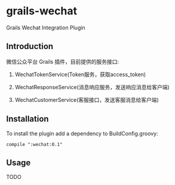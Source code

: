 grails-wechat
=============

Grails Wechat Integration Plugin 

## Introduction

微信公众平台 Grails 插件，目前提供的服务接口:

  1. WechatTokenService(Token服务，获取access_token)

  2. WechatResponseService(消息响应服务，发送响应消息给客户端)

  3. WechatCustomerService(客服接口，发送客服消息给客户端)

## Installation

To install the plugin add a dependency to BuildConfig.groovy:
~~~~~~~~~~~
compile ":wechat:0.1"
~~~~~~~~~~~

## Usage
TODO
